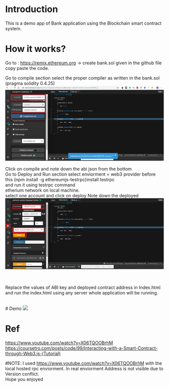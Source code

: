 # Introduction
This is a demo app of Bank application using the Blockchain smart contract system.

# How it works?

Go to : https://remix.ethereum.org -> create bank.sol given in the github file copy paste the code.<br/>

Go to compile section select the proper compiler as written in the bank.sol (pragma solidity 0.4.25)<br>
<img src="./Compiler.png" />

Click on compile and note down the abi json from the bottom<br/>
Go to Deploy and Run section select enviorment = web3 provider
before this (npm install -g ethereumjs-testrpc)install testrpc
<br>and run it using testrpc command<br>
etherium network on local machine.<br> 
select one account and click on deploy Note down the deployed 
<img src="./Run.png" />

<br/>

Replace the values of ABI key and deployed contract address in Index.html and run the index.html using any server whole application will be running.

<br>
# Demo
<img src="BlockChainBankDemo.gif" />

# Ref
https://www.youtube.com/watch?v=X06TQOOBrhM
<br>
https://coursetro.com/posts/code/99/Interacting-with-a-Smart-Contract-through-Web3.js-(Tutorial)
 
#NOTE: I used https://www.youtube.com/watch?v=X06TQOOBrhM with the local hosted rpc enviorment. In real enviorment Address is not visible due to Version conflict.
<br>
Hope you enjoyed